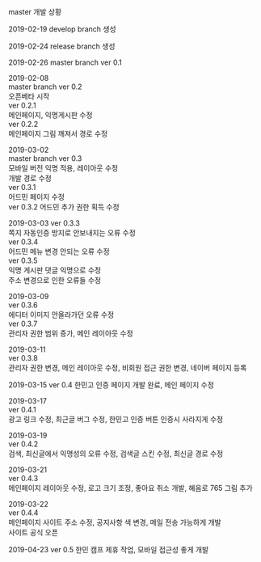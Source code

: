 master 개발 상황

2019-02-19
develop branch 생성

2019-02-24
release branch 생성

2019-02-26
master branch ver 0.1

2019-02-08  
master branch ver 0.2  
오픈베타 시작  
ver 0.2.1  
메인페이지, 익명게시판 수정  
ver 0.2.2  
메인페이지 그림 깨져서 경로 수정  

2019-03-02  
master branch ver 0.3  
모바일 버전 익명 적용, 레이아웃 수정  
개발 경로 수정  
ver 0.3.1  
어드민 페이지 수정  
ver 0.3.2
어드민 추가 권한 획득 수정 

2019-03-03 
ver 0.3.3  
쪽지 자동인증 방지로 안보내지는 오류 수정  
ver 0.3.4  
어드민 메뉴 변경 안되는 오류 수정  
ver 0.3.5  
익명 게시판 댓글 익명으로 수정  
주소 변경으로 인한 오류들 수정  

2019-03-09  
ver 0.3.6  
에디터 이미지 안올라가던 오류 수정  
ver 0.3.7  
관리자 권한 범위 증가, 메인 레이아웃 수정  

2019-03-11  
ver 0.3.8  
관리자 권한 변경, 메인 레이아웃 수정, 비회원 접근 권한 변경, 네이버 페이지 등록  

2019-03-15
ver 0.4
한민고 인증 페이지 개발 완료, 메인 페이지 수정

2019-03-17  
ver 0.4.1  
광고 링크 수정, 최근글 버그 수정, 한민고 인증 버튼 인증시 사라지게 수정  

2019-03-19  
ver 0.4.2  
검색, 최신글에서 익명성의 오류 수정, 검색글 스킨 수정, 최신글 경로 수정  

2019-03-21  
ver 0.4.3  
메인페이지 레이아웃 수정, 로고 크기 조정, 좋아요 취소 개발, 혜음로 765 그림 추가

2019-03-22  
ver 0.4.4  
메인페이지 사이트 주소 수정, 공지사항 색 변경, 메일 전송 가능하게 개발  
사이트 공식 오픈  

2019-04-23
ver 0.5
한민 캠프 제휴 작업, 모바일 접근성 좋게 개발
